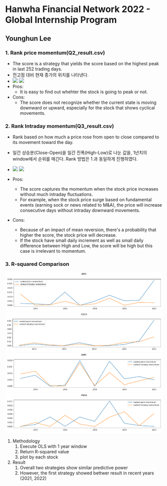 # Hanwha Financial Network 2022 - Global Internship Program
## Younghun Lee

### 1. Rank price momentum(Q2_result.csv)
- The score is a strategy that yields the score based on the highest peak in last 252 trading days.
- 전고점 대비 현재 종가의 위치를 나타낸다.
- <img src="https://render.githubusercontent.com/render/math?math={(rank(Close, window=252)-1)/251} #gh-light-mode-only"> <img src="https://render.githubusercontent.com/render/math?math={\color{white}(rank(Close, window=252)-1)/251}, window=252)-1)/251 #gh-dark-mode-only">
- Pros:
  - It is easy to find out whehter the stock is going to peak or not.
- Cons:
  - The score does not recognize whether the current state is moving downward or upward, especially for the stock that shows cyclical movements.


### 2. Rank Intraday momentum(Q3_result.csv)
-  Rank based on how much a price rose from open to close compared to its movement toward the day.
- 일간 상승분(Close-Open)을 일간 진폭(High-Low)로 나눈 값을, 1년치의 window에서 순위를 매긴다. Rank 방법은 1.과 동일하게 진행하였다.
- <img src="https://render.githubusercontent.com/render/math?math=(rank(\frac{Close-Open}{High-Low}, window=252)-1)/251 #gh-light-mode-only"> <img src="https://render.githubusercontent.com/render/math?math={\color{white}(rank(\frac{Close-Open}{High-Low}, window=252)-1)/251} #gh-dark-mode-only">

- Pros:
  - The score captures the momentum when the stock price increases without much intraday fluctuations.
  - For example, when the stock price surge based on fundamental events (earning sock or news related to M&A), the price will increase consecutive days without intraday downward movements.
- Cons:
  - Because of an impact of mean reversion, there's a probability that higher the score, the stock price will decrease.
  - If the stock have small daily increment as well as small daily difference between High and Low, the score will be high but this case is irrelevant to momentum.

### 3. R-squared Comparison
![AMD](./result/images_OLS/AMD.png)
![CSCO](./result/images_OLS/CSCO.png)
![AAPL](./result/images_OLS/AAPL.png)
![ZNGA](./result/images_OLS/ZNGA.png)

1. Methodology
   1. Execute OLS with 1 year window
   2. Return R-squared value
   3. plot by each stock
2. Result
   1. Overall two strategies show similar predictive power
   2. However, the first strategy showed bettwer result in recent years (2021, 2022)
